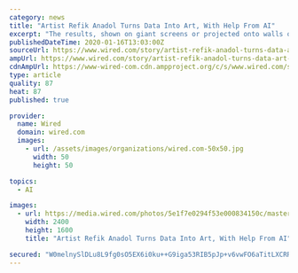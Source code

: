 ```yaml
---
category: news
title: "Artist Refik Anadol Turns Data Into Art, With Help From AI"
excerpt: "The results, shown on giant screens or projected onto walls or entire buildings, use data points in a kind of AI pointillism. Anadol explains his creative process in a new WIRED video. It features works including Machine Hallucination, a 360-degree video installation made from 10 million photos of New York. Anadol used machine learning to group ..."
publishedDateTime: 2020-01-16T13:03:00Z
sourceUrl: https://www.wired.com/story/artist-refik-anadol-turns-data-art-help-ai/
ampUrl: https://www.wired.com/story/artist-refik-anadol-turns-data-art-help-ai/amp
cdnAmpUrl: https://www-wired-com.cdn.ampproject.org/c/s/www.wired.com/story/artist-refik-anadol-turns-data-art-help-ai/amp
type: article
quality: 87
heat: 87
published: true

provider:
  name: Wired
  domain: wired.com
  images:
    - url: /assets/images/organizations/wired.com-50x50.jpg
      width: 50
      height: 50

topics:
  - AI

images:
  - url: https://media.wired.com/photos/5e1f7e0294f53e000834150c/master/pass/Biz-AnadolInstall-DSC06728.jpg
    width: 2400
    height: 1600
    title: "Artist Refik Anadol Turns Data Into Art, With Help From AI"

secured: "W0melnySlDLu8L9fg0sO5EX6i0ku++G9iga53RIB5pJp+v6vwFO6aTitLXCRRkWOE85xizakbspwiyekQQghuCu5a227DyNR+BF2M6inFLdT3KW4eyJvS6wdgoKsQ3hlynjDLM+d5Fl/3/J1SrBGcj+Mi7hDoLCfAmJzq7oau225HzsHk+Yl9tjv10zn5rb/wNtxzVKhfhZa3LQYSLxj0tfh9peyQrhFLwVnDg9vn2Hn+uq8k/lN1e/KJtSxdT0oqZ4coX2m9tekiFjvGBsUhKvbSWtBc4aJRSJfxpUGZUJBkEAglCR+qFiKwl0aGahb5ybkA79Y60lOm6gOrIW4wirjJBumq4Ky/JL7xSCQRmOn6Tk93TRh6EbqRSwd3Rx/j1ewPnpzJgNOXls66ssn5lCeJdZnARnBtSVEoebc6VyNDrsaGsMoesTvx6joDWfxUYWkMp/a0qgq6xeMQfE9mg==;4TDfKfogLmb/F9EpUdJkDA=="
---
```


